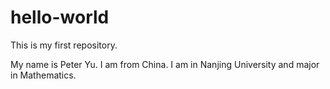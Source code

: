 # hello-world
This is my first repository.

My name is Peter Yu. I am from China. I am in Nanjing University and major in Mathematics.
